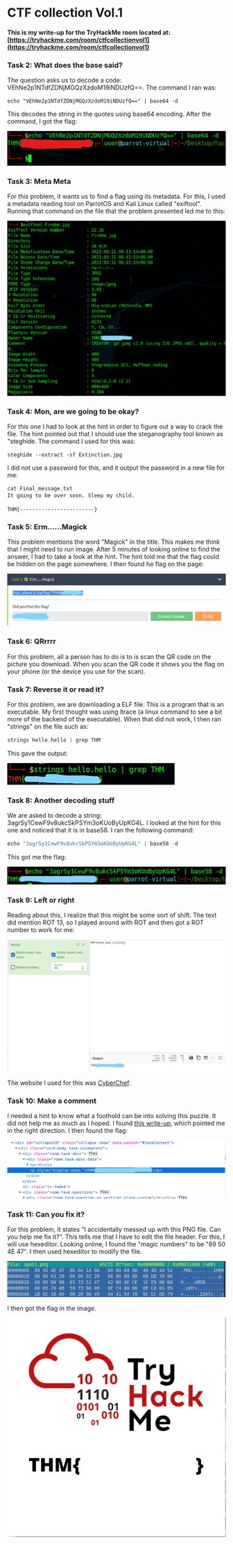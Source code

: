 # CTF collection Vol.1

#### This is my write-up for the TryHackMe room located at: [https://tryhackme.com/room/ctfcollectionvol1](https://tryhackme.com/room/ctfcollectionvol1)

### Task 2: What does the base said?

The question asks us to decode a code: VEhNe2p1NTdfZDNjMGQzXzdoM19iNDUzfQ==. The command I ran was: 

```text
echo "VEhNe2p1NTdfZDNjMGQzXzdoM19iNDUzfQ==" | base64 -d
```

This decodes the string in the quotes using base64 encoding. After the command, I got the flag:

![](../../.gitbook/assets/screenshot-2021-03-10-170140.png)

### Task 3: Meta Meta

For this problem, it wants us to find a flag using its metadata. For this, I used a metadata reading tool on ParrotOS and Kali Linux called "exiftool". Running that command on the file that the problem presented led me to this:

![](../../.gitbook/assets/image%20%2817%29.png)

### Task 4: Mon, are we going to be okay?

For this one I had to look at the hint in order to figure out a way to crack the file. The hint pointed out that I should use the steganography tool known as "steghide. The command I used for this was:

```text
steghide --extract -sf Extinction.jpg
```

 I did not use a password for this, and it output the password in a new file for me:

```text
cat Final_message.txt 
It going to be over soon. Sleep my child.

THM{------------------------}
```

### Task 5: Erm......Magick

This problem mentions the word "Magick" in the title. This makes me think that I might need to run image. After 5 minutes of looking online to find the answer, I had to take a look at the hint. The hint told me that the flag could be hidden on the page somewhere. I then found he flag on the page:

![](../../.gitbook/assets/image%20%2819%29.png)

### Task 6: QRrrrr

For this problem, all a person has to do is to is scan the QR code on the picture you download. When you scan the QR code it shows you the flag on your phone \(or the device you use for the scan\).

### Task 7: Reverse it or read it?

For this problem, we are downloading a ELF file. This is a program that is an executable. My first thought was using ltrace \(a linux command to see a bit more of the backend of the executable\). When that did not work, I then ran "strings" on the file such as:

```c
strings hello.hello | grep THM
```

This gave the output:

![](../../.gitbook/assets/image%20%2821%29.png)

### Task 8: Another decoding stuff

We are asked to decode a string: 3agrSy1CewF9v8ukcSkPSYm3oKUoByUpKG4L. I looked at the hint for this one and noticed that it is in base58. I ran the following command:

```c
echo "3agrSy1CewF9v8ukcSkPSYm3oKUoByUpKG4L" | base58 -d
```

This got me the flag:

![](../../.gitbook/assets/image%20%2820%29.png)

### Task 9: Left or right

Reading about this, I realize that this might be some sort of shift. The text did mention ROT 13, so I played around with ROT and then got a ROT number to work for me:

![](../../.gitbook/assets/image%20%2822%29.png)

The website I used for this was [CyberChef](https://gchq.github.io/CyberChef/). 

### Task 10: Make a comment

I needed a hint to know what a foothold can be into solving this puzzle. It did not help me as much as I hoped. I found [this write-up](https://shafdo.github.io/pages/blog/ctf/ctf_collection_Vol_1/), which pointed me in the right direction. I then found the flag:

![](../../.gitbook/assets/image%20%2818%29.png)

### Task 11: Can you fix it?

For this problem, it states "I accidentally messed up with this PNG file. Can you help me fix it?". This tells me that I have to edit the file header. For this, I will use hexeditor. Looking online, I found the "magic numbers" to be "89 50 4E 47". I then used hexeditor to modify the file. 

![](../../.gitbook/assets/image%20%2825%29.png)

I then got the flag in the image.

![](../../.gitbook/assets/image%20%2823%29.png)



